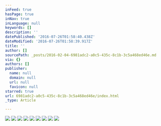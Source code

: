 ```yaml
---
inFeed: true
hasPage: true
inNav: true
inLanguage: null
keywords: []
description: ''
datePublished: '2016-07-26T01:58:40.438Z'
dateModified: '2016-07-26T01:58:39.917Z'
title: ''
author: []
sourcePath: _posts/2016-02-04-6981adc2-a0c5-435c-8c1b-3c5a468ed46e.md
via: {}
authors: []
publisher:
  name: null
  domain: null
  url: null
  favicon: null
starred: true
url: 6981adc2-a0c5-435c-8c1b-3c5a468ed46e/index.html
_type: Article

---
```

![](https://the-grid-user-content.s3-us-west-2.amazonaws.com/6661f88e-7859-48b2-bd98-1295019ba107.jpg)
![](https://the-grid-user-content.s3-us-west-2.amazonaws.com/d5c6b34a-5b3c-4965-ba3f-5c884bdb257f.jpg)
![](https://the-grid-user-content.s3-us-west-2.amazonaws.com/afb9d42b-b430-4a23-9c3e-66bdec92fc37.jpg)
![](https://the-grid-user-content.s3-us-west-2.amazonaws.com/b3054a52-6f0c-459d-a3f0-480c5d97053b.jpg)
![](https://the-grid-user-content.s3-us-west-2.amazonaws.com/446f44d0-df41-4cac-9ad8-7256fb8b7687.jpg)
![](https://the-grid-user-content.s3-us-west-2.amazonaws.com/3ddc410d-20b2-427d-8550-09448873ca7b.jpg)
![](https://the-grid-user-content.s3-us-west-2.amazonaws.com/c9f602b3-8294-4b62-8725-133849c9c7e7.jpg)
![](https://the-grid-user-content.s3-us-west-2.amazonaws.com/2f7f1f71-3919-49c8-9f0e-d90f83150856.jpg)
![](https://the-grid-user-content.s3-us-west-2.amazonaws.com/f89a4aa5-6394-469c-aaaf-3ed58e002d39.jpg)